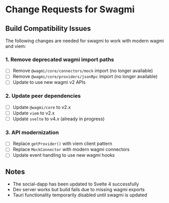 # Change Requests for Swagmi

## Build Compatibility Issues

The following changes are needed for swagmi to work with modern wagmi and viem:

### 1. Remove deprecated wagmi import paths

- [ ] Remove `@wagmi/core/connectors/mock` import (no longer available)
- [ ] Remove `@wagmi/core/providers/jsonRpc` import (no longer available)
- [ ] Update to use new wagmi v2 APIs

### 2. Update peer dependencies

- [ ] Update `@wagmi/core` to v2.x
- [ ] Update `viem` to v2.x
- [ ] Update `svelte` to v4.x (already in progress)

### 3. API modernization

- [ ] Replace `getProvider()` with viem client pattern
- [ ] Replace `MockConnector` with modern wagmi connectors
- [ ] Update event handling to use new wagmi hooks

## Notes

- The social-dapp has been updated to Svelte 4 successfully
- Dev server works but build fails due to missing wagmi exports
- Tauri functionality temporarily disabled until swagmi is updated
